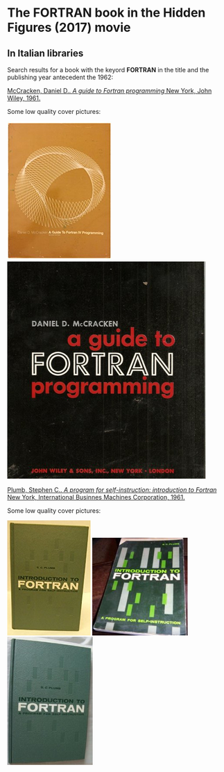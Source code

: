 # The FORTRAN book in the **Hidden Figures** (2017) movie

## In Italian libraries
Search results for a book with the keyord **FORTRAN** in the title and the publishing year antecedent the 1962:

[McCracken, Daniel D.. *A guide to Fortran programming* New York, John Wiley, 1961.](http://id.sbn.it/bid/SBL0212971)

Some low quality cover pictures:

![A guide to Fortran programming](McCracken_1.png "A guide to Fortran programming")
![A guide to Fortran programming](McCracken_2.png "A guide to Fortran programming")


[Plumb, Stephen C.. *A program for self-instruction: introduction to Fortran* New York, International Businnes Machines Corporation, 1961.](http://id.sbn.it/bid/UTO1011663)

Some low quality cover pictures:

![A program for self-instruction: introduction to Fortran](plumb_1.png "A program for self-instruction: introduction to Fortran")
![A program for self-instruction: introduction to Fortran](plumb_2.png "A program for self-instruction: introduction to Fortran")
![A program for self-instruction: introduction to Fortran](plumb_3.png "A program for self-instruction: introduction to Fortran")


